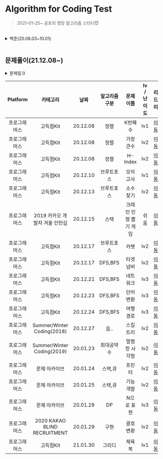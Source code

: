 # Algorithm for Coding Test

> 2021-01-25~ 공포의 맹장 알고리즘 스터디😈


<br>

<details>
<summary>  백준(20.08.03~10.01) </summary>
<div markdown="1">       


<details>
<summary>문제링크</summary>
<div markdown="1">       

https://www.acmicpc.net/problem/ 문제번호

</div>
</details>


| 알고리즘 구분 | 기초 | 문제 | 연습 | 
| :----------: | :----------: | :----------: | :----------: | 
| 브루트포스 | [🌱](./baekjoon/[Bruteforce]/기초) | [📚](./baekjoon/[Bruteforce]/문제1) | [📝](./baekjoon/[Bruteforce]/연습) |
| DP | [🌱](./baekjoon/[DP]/기초) | [📚](./baekjoon/[DP]/문제1) | [📝](./baekjoon/[DP]/연습) |
| greedy | - | - | [📝](./baekjoon/[greedy]) |
| DFS/BFS | [🌱](./baekjoon/[그래프와BFS]/기초) | [📚](./baekjoon/[그래프와BFS]/문제1) | [📝](./baekjoon/[그래프와BFS]/연습) |
| 시뮬레이션 | - | - | [📝](./baekjoon/[시뮬레이션]) 
| math | - | - | [📝](./baekjoon/[math]) |


</div>
</details>


<br>


## 문제풀이(21.12.08~)


<details>
<summary>문제링크</summary>
<div markdown="1">       

https://programmers.co.kr/learn/courses/30/lessons/ 문제번호

</div>
</details>


| Platform | 카테고리 | 날짜 | 알고리즘 구분 | 문제 이름 | lv / 난이도 | 리드미 |  
| :----------: | :----------: | :----------: | :----------: | :----------: | :----------: | :----------: | 
| 프로그래머스 | 고득점Kit | 20.12.08 | 정렬 |  K번째수 | lv1 | [이동](./programmers/readme/K번째수.md) |
| 프로그래머스 | 고득점Kit | 20.12.08 | 정렬 |  가장큰수 | lv2 | [이동](./programmers/readme/가장큰수.md) |
| 프로그래머스 | 고득점Kit | 20.12.08 | 정렬 |  H-Index | lv2 | [이동](./programmers/readme/H-Index.md) |
| 프로그래머스 | 고득점Kit | 20.12.10 | 브루트포스 |  모의고사 | lv1 | [이동](./programmers/readme/모의고사.md) |
| 프로그래머스 | 고득점Kit | 20.12.13 | 브루트포스 |  소수찾기 | lv2 | [이동](./programmers/readme/소수찾기.md) |
| 프로그래머스 | 2019 카카오 개발자 겨울 인턴십 | 20.12.15 | 스택 |  크레인 인형 뽑기 게임 | 쉬움 | [이동](./programmers/readme/크레인인형뽑기게임.md) |
| 프로그래머스 | 고득점Kit | 20.12.17 | 브루트포스 |  카펫 | lv2 | [이동](./programmers/readme/카펫.md) |
| 프로그래머스 | 고득점Kit | 20.12.17 | DFS,BFS |  타겟넘버 | lv2 | [이동](./programmers/readme/타겟넘버.md) |
| 프로그래머스 | 고득점Kit | 20.12.21 | DFS,BFS |  네트워크 | lv3 | [이동](./programmers/readme/네트워크.md) |
| 프로그래머스 | 고득점Kit | 20.12.23 | DFS,BFS |  단어변환 | lv3 | [이동](./programmers/readme/단어변환.md) |
| 프로그래머스 | 고득점Kit | 20.12.24 | DFS,BFS |  여행경로 | lv3 | [이동](./programmers/readme/여행경로.md) |
| 프로그래머스 | Summer/Winter Coding(2018) | 20.12.27 | 음.. |  스킬트리 | lv2 | [이동](./programmers/readme/스킬트리.md) |
| 프로그래머스 | Summer/Winter Coding(2019) | 20.01.23 | 최대공약수 |  멀쩡한 사각형 | lv2 | [이동](./programmers/readme/멀쩡한사각형.md) |
| 프로그래머스 | 문제 아카이브 | 20.01.24 | 스택,큐 |  프린터 | lv2 | [이동](./programmers/readme/프린터.md) |
| 프로그래머스 | 문제 아카이브 | 20.01.25 | 스택,큐 |  기능개발 | lv2 | [이동](./programmers/readme/기능개발.md) |
| 프로그래머스 | 문제 아카이브 | 20.01.28 | DP | N으로 표현 | lv3 | [이동](./programmers/readme/N으로표현.md) |
| 프로그래머스 | 2020 KAKAO BLIND RECRUITMENT | 20.01.29 | 구현 | 괄호변환 | lv2 | [이동](./programmers/readme/괄호변환.md) |
| 프로그래머스 | 고득점Kit | 21.01.30 | 그리디 |  체육복 | lv1 | [이동](./programmers/readme/체육복.md) |


